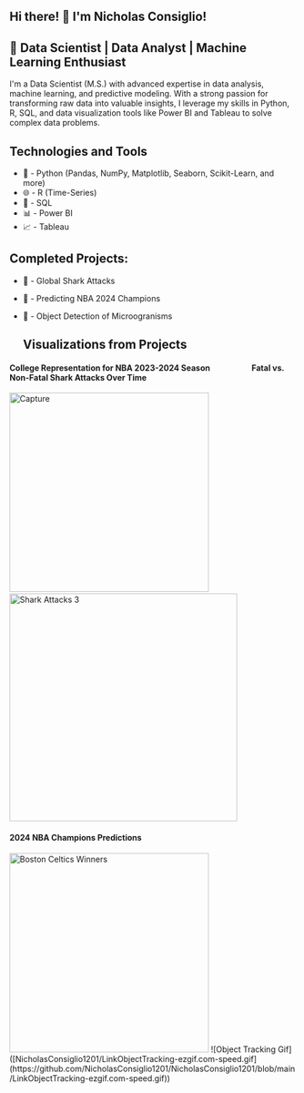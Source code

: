 ## Hi there! 👋 I'm Nicholas Consiglio!

## 🚀 Data Scientist | Data Analyst | Machine Learning Enthusiast

I'm a Data Scientist (M.S.) with advanced expertise in data analysis, machine learning, and predictive modeling. With a strong passion for transforming raw data into valuable insights, I leverage my skills in Python, R, SQL, and data visualization tools like Power BI and Tableau to solve complex data problems.

## Technologies and Tools

* 🐍 - Python (Pandas, NumPy, Matplotlib, Seaborn, Scikit-Learn, and more)
* 🌐 - R (Time-Series)
* 🌆 - SQL
* 📊 - Power BI
* 📈 - Tableau

## Completed Projects:
- 🦈 - Global Shark Attacks
- 🏀 - Predicting NBA 2024 Champions
- 🦠 - Object Detection of Microogranisms

  ## Visualizations from Projects

#### College Representation for NBA 2023-2024 Season &nbsp;&nbsp;&nbsp;&nbsp;&nbsp;&nbsp;&nbsp;&nbsp;&nbsp;&nbsp;&nbsp;&nbsp;&nbsp;&nbsp;&nbsp;&nbsp;&nbsp;&nbsp;&nbsp;&nbsp; Fatal vs. Non-Fatal Shark Attacks Over Time
<img width="350" alt="Capture" src="https://github.com/user-attachments/assets/e9fdb41e-647a-4291-a9fc-2e67a5fcfd2c">&nbsp;&nbsp;&nbsp;<img width="400" alt="Shark Attacks 3" src="https://github.com/user-attachments/assets/6d882b3d-cdc0-473d-9c27-e3ec1049ee8e">

#### 2024 NBA Champions Predictions
<img width="350" alt="Boston Celtics Winners" src="https://github.com/user-attachments/assets/359ab74d-b701-448e-9a55-363859978fab">
![Object Tracking Gif]([NicholasConsiglio1201/LinkObjectTracking-ezgif.com-speed.gif](https://github.com/NicholasConsiglio1201/NicholasConsiglio1201/blob/main/LinkObjectTracking-ezgif.com-speed.gif))




<!--
**NicholasConsiglio1201/NicholasConsiglio1201** is a ✨ _special_ ✨ repository because its `README.md` (this file) appears on your GitHub profile.
<img width="643" alt="Capture" src="https://github.com/user-attachments/assets/e9fdb41e-647a-4291-a9fc-2e67a5fcfd2c">

Here are some ideas to get you started:

- 🔭 I’m currently working on ...
- 🌱 I’m currently learning ...
- 👯 I’m looking to collaborate on ...
- 🤔 I’m looking for help with ...
- 💬 Ask me about ...
- 📫 How to reach me: ...
- 😄 Pronouns: ...
- ⚡ Fun fact: ...
-->
